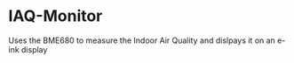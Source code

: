 # IAQ-Monitor
Uses the BME680 to measure the Indoor Air Quality and dislpays it on an e-ink display
